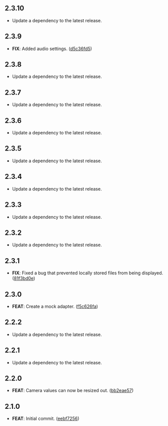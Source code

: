 ## 2.3.10

 - Update a dependency to the latest release.

## 2.3.9

 - **FIX**: Added audio settings. ([d5c36fd5](https://github.com/mathrunet/flutter_masamune/commit/d5c36fd57de209c7bc17e45a2f56a0ec20a0c02a))

## 2.3.8

 - Update a dependency to the latest release.

## 2.3.7

 - Update a dependency to the latest release.

## 2.3.6

 - Update a dependency to the latest release.

## 2.3.5

 - Update a dependency to the latest release.

## 2.3.4

 - Update a dependency to the latest release.

## 2.3.3

 - Update a dependency to the latest release.

## 2.3.2

 - Update a dependency to the latest release.

## 2.3.1

 - **FIX**: Fixed a bug that prevented locally stored files from being displayed. ([81f3bd0e](https://github.com/mathrunet/flutter_masamune/commit/81f3bd0e97b6ac638d6f646aaea1ee2c09c97596))

## 2.3.0

 - **FEAT**: Create a mock adapter. ([f5c626fa](https://github.com/mathrunet/flutter_masamune/commit/f5c626fab07270fde7964b4bc7f2557bf5f9fcdc))

## 2.2.2

 - Update a dependency to the latest release.

## 2.2.1

 - Update a dependency to the latest release.

## 2.2.0

 - **FEAT**: Camera values can now be resized out. ([bb2eae57](https://github.com/mathrunet/flutter_masamune/commit/bb2eae575d69c7febeee4a5885694f252406e9ed))

## 2.1.0

 - **FEAT**: Initial commit. ([eebf7256](https://github.com/mathrunet/flutter_masamune/commit/eebf72565a2fb2b6187b4a1d4de2735f28141585))

